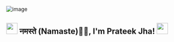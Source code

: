 ![image](https://github.com/PrateekJha-git/PrateekJha-git/assets/65150540/039a93ef-c368-4afa-b6f6-02db752cd898)<h2><img src="https://slackmojis.com/emojis/92741-oneday/download" width="30"/> नमस्ते (Namaste)🙏🏻, I'm Prateek Jha! <img src="https://slackmojis.com/emojis/4940-sunglasses_cat/download" width="30"></h2>

<!--
**PrateekJha-git/PrateekJha-git** is a ✨ _special_ ✨ repository because its `README.md` (this file) appears on your GitHub profile.

Here are some ideas to get you started:

- 🔭 I’m currently working on ...
- 🌱 I’m currently learning ...
- 👯 I’m looking to collaborate on ...
- 🤔 I’m looking for help with ...
- 💬 Ask me about ...
- 📫 How to reach me: ...
- 😄 Pronouns: ...
- ⚡ Fun fact: ...
-->
